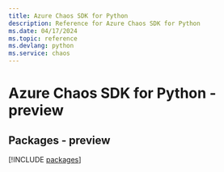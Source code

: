 ```yaml
---
title: Azure Chaos SDK for Python
description: Reference for Azure Chaos SDK for Python
ms.date: 04/17/2024
ms.topic: reference
ms.devlang: python
ms.service: chaos
---
```

# Azure Chaos SDK for Python - preview
## Packages - preview
[!INCLUDE [packages](chaos-index.md)]